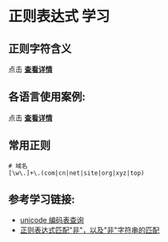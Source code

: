 ﻿# 正则表达式 学习

## 正则字符含义
点击 **[查看详情](./char.md)**

## 各语言使用案例:
点击 **[查看详情](./language_use.md)**

## 常用正则
```regex
# 域名
[\w\.]+\.(com|cn|net|site|org|xyz|top)
```

## 参考学习链接:
* [unicode 编码表查询](https://unicode-table.com)
* [正则表达式匹配"非"，以及"非"字符串的匹配](https://blog.csdn.net/xuyangxinlei/article/details/81359366)
